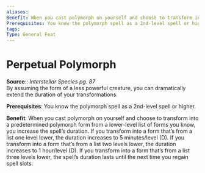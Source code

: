 ```yaml
---
aliases: 
Benefit: When you cast polymorph on yourself and choose to transform into a predetermined polymorph form from a lower-level list of forms you know, you increase the spell’s duration. If you transform into a form that’s from a list one level lower, the duration increases to 5 minutes/level (D). If you transform into a form that’s from a list two levels lower, the duration increases to 1 hour/level (D). If you transform into a form that’s from a list three levels lower, the spell’s duration lasts until the next time you regain spell slots.
Prerequisites: You know the polymorph spell as a 2nd-level spell or higher.
tags: 
Type: General Feat
---
```


# Perpetual Polymorph

**Source**:: _Interstellar Species pg. 87_  
By assuming the form of a less powerful creature, you can dramatically extend the duration of your transformations.

**Prerequisites**: You know the polymorph spell as a 2nd-level spell or higher.

**Benefit**: When you cast polymorph on yourself and choose to transform into a predetermined polymorph form from a lower-level list of forms you know, you increase the spell’s duration. If you transform into a form that’s from a list one level lower, the duration increases to 5 minutes/level (D). If you transform into a form that’s from a list two levels lower, the duration increases to 1 hour/level (D). If you transform into a form that’s from a list three levels lower, the spell’s duration lasts until the next time you regain spell slots.
